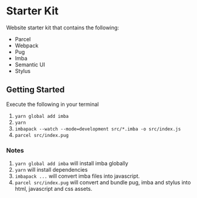 # Starter Kit

Website starter kit that contains the following:

- Parcel
- Webpack
- Pug
- Imba
- Semantic UI
- Stylus

## Getting Started

Execute the following in your terminal

1. `yarn global add imba`
2. `yarn`
3. `imbapack --watch --mode=development src/*.imba -o src/index.js`
4. `parcel src/index.pug`

### Notes

1. `yarn global add imba` will install imba globally
2. `yarn` will install dependencies
3. `imbapack ...` will convert imba files into javascript.
4. `parcel src/index.pug` will convert and bundle pug, imba and stylus into html, javascript and css assets.
